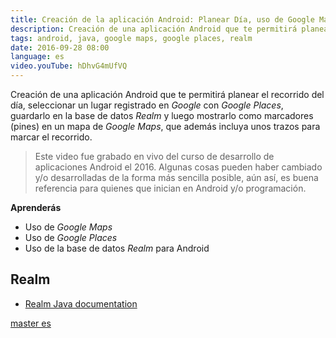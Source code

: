 ```yaml
---
title: Creación de la aplicación Android: Planear Día, uso de Google Maps, Google Places y Realm
description: Creación de una aplicación Android que te permitirá planear el recorrido del día, seleccionar un lugar registrado en Google con Google Places, guardarlo en la base de datos Realm.
tags: android, java, google maps, google places, realm
date: 2016-09-28 08:00
language: es
video.youTube: hDhvG4mUfVQ
---
```


Creación de una aplicación Android que te permitirá planear el recorrido del día, seleccionar un lugar registrado en _Google_ con _Google Places_, guardarlo en la base de datos _Realm_ y luego mostrarlo como marcadores (pines) en un mapa de _Google Maps_, que además incluya unos trazos para marcar el recorrido.

> Este video fue grabado en vivo del curso de desarrollo de aplicaciones Android el 2016. Algunas cosas pueden haber cambiado y/o desarrolladas de la forma más sencilla posible, aún así, es buena referencia para quienes que inician en Android y/o programación.

__Aprenderás__

* Uso de _Google Maps_
* Uso de _Google Places_
* Uso de la base de datos _Realm_ para Android

## Realm

* [Realm Java documentation](https://realm.io/docs/java/6.0.2/)

[master es](https://github.com/alvareztech/PlanearDiaApp)
